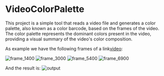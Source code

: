 # VideoColorPalette

This project is a simple tool that reads a video file and generates a color palette, also known as a color barcode, based on the frames of the video. The color palette represents the dominant colors present in the video, providing a visual summary of the video's color composition.

As example we have the following frames of a link[video](https://www.youtube.com/watch?v=ESxn1cLz-Ig):

![frame_1400](https://github.com/JuanDa14Sa/VideoColorPalette/assets/72633281/c69332c1-b936-462c-b34f-1f759284960a)
![frame_3000](https://github.com/JuanDa14Sa/VideoColorPalette/assets/72633281/319b5426-32fe-4b61-93d3-877b6bfd23b7)
![frame_5400](https://github.com/JuanDa14Sa/VideoColorPalette/assets/72633281/ad48a0d0-b256-4a38-8112-3220cd790731)
![frame_6900](https://github.com/JuanDa14Sa/VideoColorPalette/assets/72633281/3723d24d-32de-4904-84bf-2cbb8d90e9ba)

And the result is: ![output](https://github.com/JuanDa14Sa/VideoColorPalette/assets/72633281/89c473db-7d76-4ab3-948a-28b202c1ae79)

